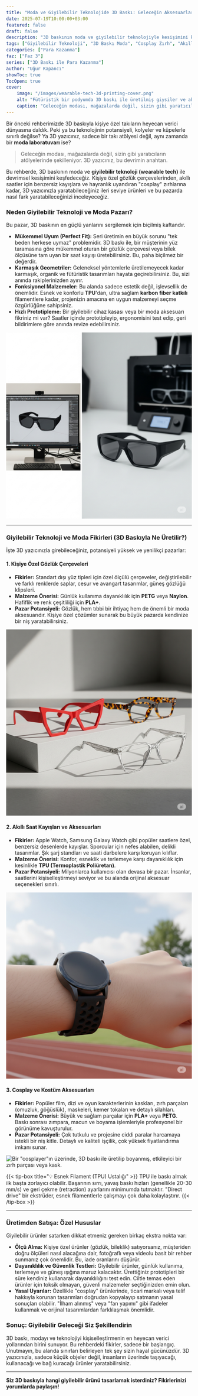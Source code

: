 ```yaml
---
title: "Moda ve Giyilebilir Teknolojide 3D Baskı: Geleceğin Aksesuarlarını Yaratın ve Pazarlayın"
date: 2025-07-19T10:00:00+03:00
featured: false
draft: false
description: "3D baskının moda ve giyilebilir teknolojiyle kesişimini keşfedin. Kişiye özel gözlük çerçeveleri, akıllı saat kayışları ve fütüristik cosplay zırhları gibi yenilikçi ürün fikirleri ve üretim ipuçları."
tags: ["Giyilebilir Teknoloji", "3D Baskı Moda", "Cosplay Zırh", "Akıllı Saat Kayışı", "Kişiye Özel Gözlük", "TPU Filament", "Moda Tasarımı", "Ürün Tasarımı"]
categories: ["Para Kazanma"]
faz: ["Faz 3"]
series: ["3D Baskı ile Para Kazanma"]
author: "Uğur Kapancı"
showToc: true
TocOpen: true
cover:
    image: "/images/wearable-tech-3d-printing-cover.png"
    alt: "Fütüristik bir podyumda 3D baskı ile üretilmiş giysiler ve aksesuarlar giyen bir model"
    caption: "Geleceğin modası, mağazalarda değil, sizin gibi yaratıcıların atölyelerinde şekilleniyor."
---
```


Bir önceki rehberimizde 3D baskıyla kişiye özel takıların heyecan verici dünyasına daldık. Peki ya bu teknolojinin potansiyeli, kolyeler ve küpelerle sınırlı değilse? Ya 3D yazıcınız, sadece bir takı atölyesi değil, aynı zamanda bir **moda laboratuvarı** ise?

> Geleceğin modası, mağazalarda değil, sizin gibi yaratıcıların atölyelerinde şekilleniyor. 3D yazıcınız, bu devrimin anahtarı.

Bu rehberde, 3D baskının moda ve **giyilebilir teknoloji (wearable tech)** ile devrimsel kesişimini keşfedeceğiz. Kişiye özel gözlük çerçevelerinden, akıllı saatler için benzersiz kayışlara ve hayranlık uyandıran "cosplay" zırhlarına kadar, 3D yazıcınızla yaratabileceğiniz ileri seviye ürünleri ve bu pazarda nasıl fark yaratabileceğinizi inceleyeceğiz.

### Neden Giyilebilir Teknoloji ve Moda Pazarı?

Bu pazar, 3D baskının en güçlü yanlarını sergilemek için biçilmiş kaftandır.

*   **Mükemmel Uyum (Perfect Fit):** Seri üretimin en büyük sorunu "tek beden herkese uymaz" problemidir. 3D baskı ile, bir müşterinin yüz taramasına göre mükemmel oturan bir gözlük çerçevesi veya bilek ölçüsüne tam uyan bir saat kayışı üretebilirsiniz. Bu, paha biçilmez bir değerdir.
*   **Karmaşık Geometriler:** Geleneksel yöntemlerle üretilemeyecek kadar karmaşık, organik ve fütüristik tasarımları hayata geçirebilirsiniz. Bu, sizi anında rakiplerinizden ayırır.
*   **Fonksiyonel Malzemeler:** Bu alanda sadece estetik değil, işlevsellik de önemlidir. Esnek ve konforlu **TPU**'dan, ultra sağlam **karbon fiber katkılı** filamentlere kadar, projenizin amacına en uygun malzemeyi seçme özgürlüğüne sahipsiniz.
*   **Hızlı Prototipleme:** Bir giyilebilir cihaz kasası veya bir moda aksesuarı fikriniz mi var? Saatler içinde prototipleyip, ergonomisini test edip, geri bildirimlere göre anında revize edebilirsiniz.

![Bir tarafta 3D programında tasarlanan fütüristik bir gözlük çerçevesi, diğer tarafta o çerçevenin 3D yazıcıdan çıkmış gerçek hali](/images/wearable-prototyping.png)

---

### Giyilebilir Teknoloji ve Moda Fikirleri (3D Baskıyla Ne Üretilir?)

İşte 3D yazıcınızla girebileceğiniz, potansiyeli yüksek ve yenilikçi pazarlar:

#### 1. Kişiye Özel Gözlük Çerçeveleri
*   **Fikirler:** Standart dışı yüz tipleri için özel ölçülü çerçeveler, değiştirilebilir ve farklı renklerde saplar, cesur ve avangart tasarımlar, güneş gözlüğü klipsleri.
*   **Malzeme Önerisi:** Günlük kullanıma dayanıklılık için **PETG** veya **Naylon**. Hafiflik ve renk çeşitliliği için **PLA+**.
*   **Pazar Potansiyeli:** Gözlük, hem tıbbi bir ihtiyaç hem de önemli bir moda aksesuarıdır. Kişiye özel çözümler sunarak bu büyük pazarda kendinize bir niş yaratabilirsiniz.

![Farklı renklerde ve cesur tasarımlarda 3D baskı gözlük çerçevelerinin sergilendiği bir fotoğraf](/images/3d-printed-glasses.png)

#### 2. Akıllı Saat Kayışları ve Aksesuarları
*   **Fikirler:** Apple Watch, Samsung Galaxy Watch gibi popüler saatlere özel, benzersiz desenlerde kayışlar. Sporcular için nefes alabilen, delikli tasarımlar. Şık şarj standları ve saati darbelere karşı koruyan kılıflar.
*   **Malzeme Önerisi:** Konfor, esneklik ve terlemeye karşı dayanıklılık için kesinlikle **TPU (Termoplastik Poliüretan)**.
*   **Pazar Potansiyeli:** Milyonlarca kullanıcısı olan devasa bir pazar. İnsanlar, saatlerini kişiselleştirmeyi seviyor ve bu alanda orijinal aksesuar seçenekleri sınırlı.

![Bir akıllı saatin üzerinde, 3D baskı ile üretilmiş, delikli ve sportif bir TPU kayış.](/images/3d-printed-watch-band.png)

#### 3. Cosplay ve Kostüm Aksesuarları
*   **Fikirler:** Popüler film, dizi ve oyun karakterlerinin kaskları, zırh parçaları (omuzluk, göğüslük), maskeleri, kemer tokaları ve detaylı silahları.
*   **Malzeme Önerisi:** Büyük ve sağlam parçalar için **PLA+** veya **PETG**. Baskı sonrası zımpara, macun ve boyama işlemleriyle profesyonel bir görünüme kavuşturulur.
*   **Pazar Potansiyeli:** Çok tutkulu ve projesine ciddi paralar harcamaya istekli bir niş kitle. Detaylı ve kaliteli işçilik, çok yüksek fiyatlandırma imkanı sunar.

![Bir "cosplayer"ın üzerinde, 3D baskı ile üretilip boyanmış, etkileyici bir zırh parçası veya kask.](/images/3d-printed-cosplay.png)

{{< tip-box title="💡 Esnek Filament (TPU) Ustalığı" >}}
TPU ile baskı almak ilk başta zorlayıcı olabilir. Başarının sırrı, yavaş baskı hızları (genellikle 20-30 mm/s) ve geri çekme (retraction) ayarlarını minimumda tutmaktır. "Direct drive" bir ekstrüder, esnek filamentlerle çalışmayı çok daha kolaylaştırır.
{{< /tip-box >}}

---

### Üretimden Satışa: Özel Hususlar

Giyilebilir ürünler satarken dikkat etmeniz gereken birkaç ekstra nokta var:

*   **Ölçü Alma:** Kişiye özel ürünler (gözlük, bileklik) satıyorsanız, müşteriden doğru ölçüleri nasıl alacağına dair, fotoğraflı veya videolu basit bir rehber sunmanız çok önemlidir. Bu, iade oranlarını düşürür.
*   **Dayanıklılık ve Güvenlik Testleri:** Giyilebilir ürünler, günlük kullanıma, terlemeye ve güneş ışığına maruz kalacaktır. Ürettiğiniz prototipleri bir süre kendiniz kullanarak dayanıklılığını test edin. Ciltle temas eden ürünler için toksik olmayan, güvenli malzemeler seçtiğinizden emin olun.
*   **Yasal Uyarılar:** Özellikle "cosplay" ürünlerinde, ticari markalı veya telif hakkıyla korunan tasarımları doğrudan kopyalayıp satmanın yasal sonuçları olabilir. "İlham alınmış" veya "fan yapımı" gibi ifadeler kullanmak ve orijinal tasarımlardan farklılaşmak önemlidir.

### Sonuç: Giyilebilir Geleceği Siz Şekillendirin

3D baskı, modayı ve teknolojiyi kişiselleştirmenin en heyecan verici yollarından birini sunuyor. Bu rehberdeki fikirler, sadece bir başlangıç. Unutmayın, bu alanda sınırları belirleyen tek şey sizin hayal gücünüzdür. 3D yazıcınızla, sadece küçük objeler değil, insanların üzerinde taşıyacağı, kullanacağı ve bağ kuracağı ürünler yaratabilirsiniz.

<!-- Bir sonraki adımda, bu yaratıcılığı bir gelir modeline dönüştürmenin bir başka yolunu, **[Sadece Ürün Değil, Model de Satmak: Tasarımlarınızı Pazarlama Rehberi]({{< ref "/posts/model-satmak-pazarlama-rehberi.md" >}})** yazımızda inceleyeceğiz. -->

---

**Siz 3D baskıyla hangi giyilebilir ürünü tasarlamak isterdiniz? Fikirlerinizi yorumlarda paylaşın!**